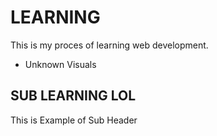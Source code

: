 # LEARNING

This is my proces of learning web development.

- Unknown Visuals

## SUB LEARNING LOL

This is Example of Sub Header